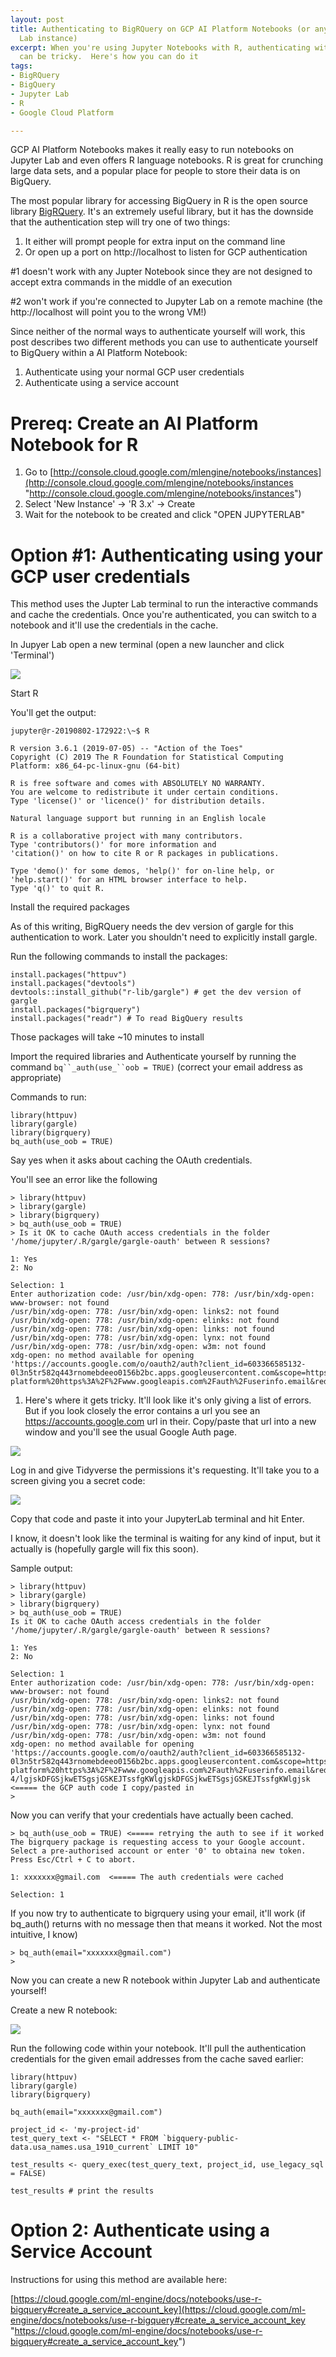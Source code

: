 ```yaml
---
layout: post
title: Authenticating to BigRQuery on GCP AI Platform Notebooks (or any remote Jupyter
  Lab instance)
excerpt: When you're using Jupyter Notebooks with R, authenticating with BigQuery
  can be tricky.  Here's how you can do it
tags:
- BigRQuery
- BigQuery
- Jupyter Lab
- R
- Google Cloud Platform

---
```

GCP AI Platform Notebooks makes it really easy to run notebooks on Jupyter Lab and even offers R language notebooks.  R is great for crunching large data sets, and a popular place for people to store their data is on BigQuery.

The most popular library for accessing BigQuery in R is the open source library [BigRQuery](https://github.com/r-dbi/bigrquery).  It's an extremely useful library, but it has the downside that the authentication step will try one of two things:

1. It either will prompt people for extra input on the command line
2. Or open up a port on http://localhost to listen for GCP authentication

\#1 doesn't work with any Jupter  Notebook since they are not designed to accept extra commands in the middle of an execution

\#2 won't work if you're connected to Jupyter Lab on a remote machine (the http://localhost will point you to the wrong VM!)

Since neither of the normal ways to authenticate yourself will work, this post describes two different methods you can use to authenticate yourself to BigQuery within a AI Platform Notebook:

1. Authenticate using your normal GCP user credentials
2. Authenticate using a service account

# Prereq: Create an AI Platform Notebook for R

1. Go to [http://console.cloud.google.com/mlengine/notebooks/instances](http://console.cloud.google.com/mlengine/notebooks/instances "http://console.cloud.google.com/mlengine/notebooks/instances")
2. Select 'New Instance' -> 'R 3.x' -> Create
3. Wait for the notebook to be created and click "OPEN JUPYTERLAB"

# Option #1: Authenticating using your GCP user credentials

This method uses the Jupter Lab terminal to run the interactive commands and cache the credentials. Once you're authenticated, you can switch to a notebook and it'll use the credentials in the cache.

In Jupyer Lab open a new terminal (open a new launcher and click 'Terminal')

   ![](https://screenshot.googleplex.com/qhRWn3FT0ZY.png)

Start R

You'll get the output:

    jupyter@r-20190802-172922:\~$ R
    
    R version 3.6.1 (2019-07-05) -- "Action of the Toes"
    Copyright (C) 2019 The R Foundation for Statistical Computing
    Platform: x86_64-pc-linux-gnu (64-bit)
    
    R is free software and comes with ABSOLUTELY NO WARRANTY.
    You are welcome to redistribute it under certain conditions.
    Type 'license()' or 'licence()' for distribution details.
    
    Natural language support but running in an English locale
    
    R is a collaborative project with many contributors.
    Type 'contributors()' for more information and
    'citation()' on how to cite R or R packages in publications.
    
    Type 'demo()' for some demos, 'help()' for on-line help, or
    'help.start()' for an HTML browser interface to help.
    Type 'q()' to quit R.

Install the required packages

As of this writing, BigRQuery needs the dev version of gargle for this authentication to work.  Later you shouldn't need to explicitly install gargle.

Run the following commands to install the packages:

    install.packages("httpuv")
    install.packages("devtools") 
    devtools::install_github("r-lib/gargle") # get the dev version of gargle
    install.packages("bigrquery") 
    install.packages("readr") # To read BigQuery results

Those packages will take \~10 minutes to install

Import the required libraries and Authenticate yourself by running the command `bq``_auth(use_``oob = TRUE)` (correct your email address as appropriate)

Commands to run:

    library(httpuv)
    library(gargle)
    library(bigrquery)
    bq_auth(use_oob = TRUE)

Say yes when it asks about caching the OAuth credentials.

You'll see an error like the following

    > library(httpuv)
    > library(gargle)
    > library(bigrquery)
    > bq_auth(use_oob = TRUE)
    > Is it OK to cache OAuth access credentials in the folder '/home/jupyter/.R/gargle/gargle-oauth' between R sessions?
    
    1: Yes
    2: No
    
    Selection: 1
    Enter authorization code: /usr/bin/xdg-open: 778: /usr/bin/xdg-open: www-browser: not found
    /usr/bin/xdg-open: 778: /usr/bin/xdg-open: links2: not found
    /usr/bin/xdg-open: 778: /usr/bin/xdg-open: elinks: not found
    /usr/bin/xdg-open: 778: /usr/bin/xdg-open: links: not found
    /usr/bin/xdg-open: 778: /usr/bin/xdg-open: lynx: not found
    /usr/bin/xdg-open: 778: /usr/bin/xdg-open: w3m: not found
    xdg-open: no method available for opening 'https://accounts.google.com/o/oauth2/auth?client_id=603366585132-0l3n5tr582q443rnomebdeeo0156b2bc.apps.googleusercontent.com&scope=https%3A%2F%2Fwww.googleapis.com%2Fauth%2Fbigquery%20https%3A%2F%2Fwww.googleapis.com%2Fauth%2Fcloud-platform%20https%3A%2F%2Fwww.googleapis.com%2Fauth%2Fuserinfo.email&redirect_uri=urn%3Aietf%3Awg%3Aoauth%3A2.0%3Aoob&response_type=code'

1. Here's where it gets tricky.  It'll look like it's only giving a list of errors. But if you look closely the error contains a url you see an https://accounts.google.com url in their.  Copy/paste that url into a new window and you'll see the usual Google Auth page.

![](https://screenshot.googleplex.com/xKJ3Q9OjNgO.png)

Log in and give Tidyverse the permissions it's requesting.  It'll take you to a screen giving you a secret code:

![](https://screenshot.googleplex.com/UuESiW9q3Je.png)

Copy that code and paste  it into your JupyterLab terminal and hit Enter.  

I know, it doesn't look like the terminal is waiting for any kind of input, but it actually is (hopefully gargle will fix this soon).

Sample output:

    > library(httpuv)
    > library(gargle)
    > library(bigrquery)
    > bq_auth(use_oob = TRUE)
    Is it OK to cache OAuth access credentials in the folder '/home/jupyter/.R/gargle/gargle-oauth' between R sessions?
    
    1: Yes
    2: No
    
    Selection: 1
    Enter authorization code: /usr/bin/xdg-open: 778: /usr/bin/xdg-open: www-browser: not found
    /usr/bin/xdg-open: 778: /usr/bin/xdg-open: links2: not found
    /usr/bin/xdg-open: 778: /usr/bin/xdg-open: elinks: not found
    /usr/bin/xdg-open: 778: /usr/bin/xdg-open: links: not found
    /usr/bin/xdg-open: 778: /usr/bin/xdg-open: lynx: not found
    /usr/bin/xdg-open: 778: /usr/bin/xdg-open: w3m: not found
    xdg-open: no method available for opening 'https://accounts.google.com/o/oauth2/auth?client_id=603366585132-0l3n5tr582q443rnomebdeeo0156b2bc.apps.googleusercontent.com&scope=https%3A%2F%2Fwww.googleapis.com%2Fauth%2Fbigquery%20https%3A%2F%2Fwww.googleapis.com%2Fauth%2Fcloud-platform%20https%3A%2F%2Fwww.googleapis.com%2Fauth%2Fuserinfo.email&redirect_uri=urn%3Aietf%3Awg%3Aoauth%3A2.0%3Aoob&response_type=code'
    4/lgjskDFGSjkwETSgsjGSKEJTssfgKWlgjskDFGSjkwETSgsjGSKEJTssfgKWlgjsk <===== the GCP auth code I copy/pasted in
    > 

  
Now you can verify that your credentials have actually been cached.

    > bq_auth(use_oob = TRUE) <===== retrying the auth to see if it worked
    The bigrquery package is requesting access to your Google account. Select a pre-authorised account or enter '0' to obtaina new token. Press Esc/Ctrl + C to abort.
    
    1: xxxxxxx@gmail.com  <===== The auth credentials were cached
    
    Selection: 1

If you now try to authenticate to bigrquery using your email, it'll work (if bq_auth() returns with no message then that means it worked. Not the most intuitive, I know)

    > bq_auth(email="xxxxxxx@gmail.com")
    >

Now you can create a new R notebook within Jupyter Lab and authenticate yourself!

Create a new R notebook:

![](https://screenshot.googleplex.com/u6aCRNRXKwX.png)

Run the following code within your notebook. It'll pull the authentication credentials for the given email addresses from the cache saved earlier:

    library(httpuv)
    library(gargle)
    library(bigrquery)
    
    bq_auth(email="xxxxxxx@gmail.com")
    
    project_id <- 'my-project-id'
    test_query_text <- "SELECT * FROM `bigquery-public-data.usa_names.usa_1910_current` LIMIT 10"
    
    test_results <- query_exec(test_query_text, project_id, use_legacy_sql = FALSE)
    
    test_results # print the results

# Option 2: Authenticate using a Service Account

Instructions for using this method are available here:

[https://cloud.google.com/ml-engine/docs/notebooks/use-r-bigquery#create_a_service_account_key](https://cloud.google.com/ml-engine/docs/notebooks/use-r-bigquery#create_a_service_account_key "https://cloud.google.com/ml-engine/docs/notebooks/use-r-bigquery#create_a_service_account_key")